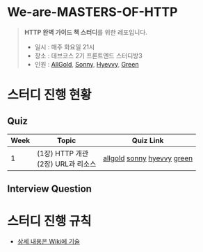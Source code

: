 # We-are-MASTERS-OF-HTTP
> **HTTP 완벽 가이드 책 스터디**를 위한 레포입니다.
> 
> - 일시 : 매주 화요일 21시 
> - 장소 : 데브코스 2기 프론트엔드 스터디방3
> - 인원 : [AllGold](https://github.com/dar-jeeling), [Sonny](https://github.com/sa02045), [Hyevvy](https://github.com/Hyevvy), [Green](https://github.com/yunjjeongjo)

# 스터디 진행 현황
## Quiz
| Week | Topic | Quiz Link |
|------|-------|-----------|
|  1  |(1장) HTTP 개관 <br> (2장) URL과 리소스      |     [allgold](https://github.com/prgrms-web-devcourse/We-are-the-MASTERS-OF-HTTP/blob/main/1%EC%A3%BC%EC%B0%A8/allgold.md) [sonny](https://github.com/prgrms-web-devcourse/We-are-the-MASTERS-OF-HTTP/blob/main/1%EC%A3%BC%EC%B0%A8/sonny.md) [hyevvy](https://github.com/prgrms-web-devcourse/We-are-the-MASTERS-OF-HTTP/blob/main/1%EC%A3%BC%EC%B0%A8/hyevvy.md) [green](https://github.com/prgrms-web-devcourse/We-are-the-MASTERS-OF-HTTP/blob/main/1%EC%A3%BC%EC%B0%A8/green.md)      |

## Interview Question


# 스터디 진행 규칙
- [상세 내용은 Wiki에 기술](https://github.com/prgrms-web-devcourse/We-are-the-MASTERS-OF-HTTP/wiki)
